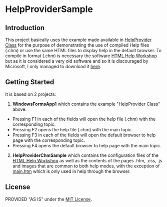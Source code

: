 # HelpProviderSample

## Introduction
This project basically uses the example made available in [HelpProvider Class](https://docs.microsoft.com/en-us/dotnet/api/system.windows.forms.helpprovider) for the purpose of demonstrating the use of compiled Help files (.chm) or use the same HTML files to display help in the default browser.
To compile in format (.chm) is necessary the software [HTML Help Workshop](https://docs.microsoft.com/en-us/previous-versions/windows/desktop/htmlhelp/microsoft-html-help-downloads) but as it is considered a very old software and so it is discouraged by Microsoft, I only managed to download it [here]( http://www.helpgenerator.com/exes/htmlhelp.exe).

## Getting Started
It is based on 2 projects:
1. **WindowsFormsApp1** which contains the example "HelpProvider Class" above.
- Pressing F1 in each of the fields will open the help file (.chm) with the corresponding topic.
- Pressing F2 opens the help file (.chm) with the main topic.
- Pressing F3 in each of the fields will open the default browser to help page with the corresponding topic.
- Pressing F4 opens the default browser to help page with the main topic.

2. **HelpProviderChmSample** which contains the configuration files of the [HTML Help Workshop](https://docs.microsoft.com/pt-pt/previous-versions/windows/desktop/htmlhelp/microsoft-html-help-1-4-sdk?redirectedfrom=MSDN) as well as the contents of the pages .htm, .css, .js and images that are common to both help modes, with the exception of [main.htm](HelpProviderChmSample/Contents/main.htm) which is only used in help through the browser.

## License
PROVIDED "AS IS" under the [MIT License](LICENSE).
